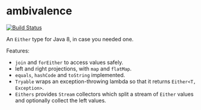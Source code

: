 ambivalence
===========

[![Build Status](https://travis-ci.org/poetix/ambivalence.svg?branch=master)](https://travis-ci.org/poetix/ambivalence)

An `Either` type for Java 8, in case you needed one.

Features:

* `join` and `forEither` to access values safely.
* left and right projections, with `map` and `flatMap`.
* `equals`, `hashCode` and `toString` implemented.
* `Tryable` wraps an exception-throwing lambda so that it returns `Either<T, Exception>`.
* `Eithers` provides `Stream` collectors which split a stream of `Either` values and optionally collect the left values.

